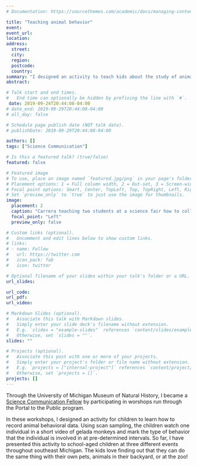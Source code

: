 ```yaml
---
# Documentation: https://sourcethemes.com/academic/docs/managing-content/

title: "Teaching animal behavior"
event:
event_url:
location:
address:
  street:
  city:
  region:
  postcode:
  country:
summary: "I designed an activity to teach kids about the study of animal behavior with ethograms"
abstract:

# Talk start and end times.
#   End time can optionally be hidden by prefixing the line with `#`.
 date: 2019-09-24T20:44:08-04:00
# date_end: 2019-09-29T20:44:08-04:00
# all_day: false

# Schedule page publish date (NOT talk date).
# publishDate: 2019-09-29T20:44:08-04:00

authors: []
tags: ["Science Communication"]

# Is this a featured talk? (true/false)
featured: false

# Featured image
# To use, place an image named `featured.jpg/png` in your page's folder.
# Placement options: 1 = Full column width, 2 = Out-set, 3 = Screen-width
# Focal point options: Smart, Center, TopLeft, Top, TopRight, Left, Right, BottomLeft, Bottom, BottomRight
# Set `preview_only` to `true` to just use the image for thumbnails.
image:
  placement: 2
  caption: "Carrera teaching two students at a science fair how to collect animal behavioral data with an ethogram, May 2019"
  focal_point: "Left"
  preview_only: false

# Custom links (optional).
#   Uncomment and edit lines below to show custom links.
# links:
# - name: Follow
#   url: https://twitter.com
#   icon_pack: fab
#   icon: twitter

# Optional filename of your slides within your talk's folder or a URL.
url_slides:

url_code:
url_pdf:
url_video:

# Markdown Slides (optional).
#   Associate this talk with Markdown slides.
#   Simply enter your slide deck's filename without extension.
#   E.g. `slides = "example-slides"` references `content/slides/example-slides.md`.
#   Otherwise, set `slides = ""`.
slides: ""

# Projects (optional).
#   Associate this post with one or more of your projects.
#   Simply enter your project's folder or file name without extension.
#   E.g. `projects = ["internal-project"]` references `content/project/deep-learning/index.md`.
#   Otherwise, set `projects = []`.
projects: []
---
```


Through the University of Michigan Museum of Natural History, I became a <a href="https://lsa.umich.edu/ummnh/u-m-community/u-m-faculty/science-communication-fellows.html" target="_blank">Science Communication Fellow</a> by participating in worshops run through the Portal to the Public program.

In these workshops, I designed an activity for children to learn how to record animal behavioral data. Using scan sampling, the children watch one individual in a short video of gelada monkeys and mark the type of behavior that the individual is involved in at pre-determined intervals. So far, I have presented this activity to school-aged children at three different events throughout southeast Michigan. The kids love finding out that they can do the same thing with their own pets, animals in their backyard, or at the zoo!